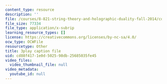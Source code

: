 ```yaml
---
content_type: resource
description: ''
file: /courses/8-821-string-theory-and-holographic-duality-fall-2014/cd88f4171e0d502598db25685035fe45_LTEtH1gzwoE.vtt
file_size: 77334
file_type: application/x-subrip
learning_resource_types: []
license: https://creativecommons.org/licenses/by-nc-sa/4.0/
ocw_type: OCWFile
resourcetype: Other
title: 3play caption file
uid: cd88f417-1e0d-5025-98db-25685035fe45
video_files:
  video_thumbnail_file: null
video_metadata:
  youtube_id: null
---
```

